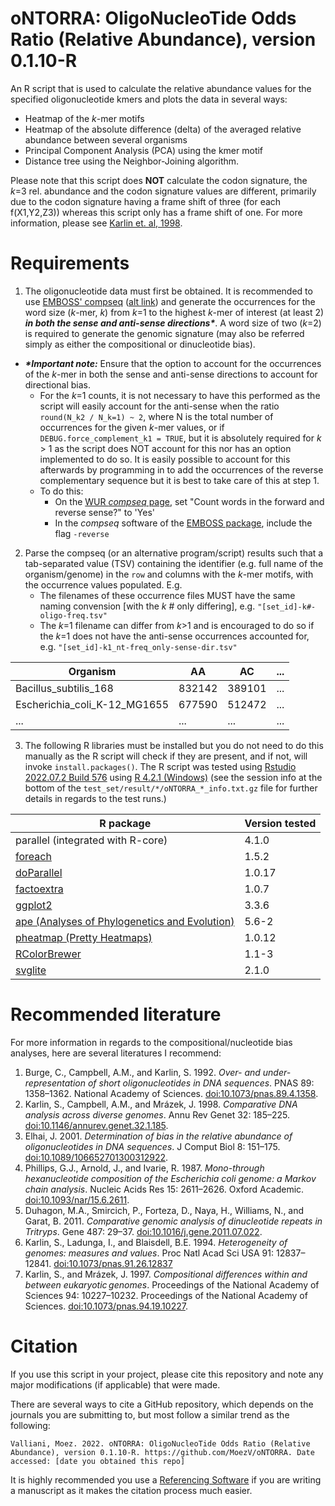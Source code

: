 # oNTORRA: OligoNucleoTide Odds Ratio (Relative Abundance), version 0.1.10-R
An R script that is used to calculate the relative abundance values for the specified oligonucleotide kmers and plots the data in several ways:
- Heatmap of the _k_-mer motifs
- Heatmap of the absolute difference (delta) of the averaged relative abundance between several organisms
- Principal Component Analysis (PCA) using the kmer motif
- Distance tree using the Neighbor-Joining algorithm.

Please note that this script does __NOT__ calculate the codon signature, the _k_=3 rel. abundance and the codon signature values are different, primarily due to the codon signature having a frame shift of three (for each f(X1,Y2,Z3)) whereas this script only has a frame shift of one. For more information, please see [Karlin et. al, 1998](https://github.com/MoezV/oNTORRA/edit/main/README.md#recommended-literature).

# Requirements
1. The oligonucleotide data must first be obtained. It is recommended to use [EMBOSS' compseq](http://emboss.open-bio.org/) ([alt link](https://emboss.bioinformatics.nl/cgi-bin/emboss/compseq)) and generate the occurrences for the word size (_k_-mer, _k_) from _k_=1 to the highest _k_-mer of interest (at least 2) ___in both the sense and anti-sense directions*___. A word size of two (_k_=2) is required to generate the genomic signature (may also be referred simply as either the compositional or dinucleotide bias).
* ___*Important note:___ Ensure that the option to account for the occurrences of the _k_-mer in both the sense and anti-sense directions to account for directional bias. 
    * For the _k_=1 counts, it is not necessary to have this performed as the script will easily account for the anti-sense when the ratio `round(N_k2 / N_k=1) ~ 2`, where N is the total number of occurrences for the given _k_-mer values, or if `DEBUG.force_complement_k1 = TRUE`, but it is absolutely required for _k_ > 1 as the script does NOT account for this nor has an option implemented to do so. It is easily possible to account for this afterwards by programming in to add the occurrences of the  reverse complementary sequence but it is best to take care of this at step 1.
     * To do this:
         * On the [WUR _compseq_ page](https://emboss.bioinformatics.nl/cgi-bin/emboss/compseq), set "Count words in the forward and reverse sense?" to 'Yes'
         * In the _compseq_ software of the [EMBOSS package](ftp://emboss.open-bio.org/pub/EMBOSS/emboss-latest.tar.gz), include the flag ``-reverse``

2. Parse the compseq (or an alternative program/script) results such that a tab-separated value (TSV) containing the identifier (e.g. full name of the organism/genome) in the ``row`` and columns with the _k_-mer motifs, with the occurrence values populated. E.g.
    * The filenames of these occurrence files MUST have the same naming convension [with the _k_ # only differing], e.g. `"[set_id]-k#-oligo-freq.tsv"`
    * The _k_=1 filename can differ from _k_>1 and is encouraged to do so if the _k_=1 does not have the anti-sense occurrences accounted for, e.g. `"[set_id]-k1_nt-freq_only-sense-dir.tsv"`

Organism|AA|AC|...
--------|--|--|---
Bacillus_subtilis_168|832142|389101|...
Escherichia_coli_K-12_MG1655|677590|512472|...
...|...|...|...

3. The following R libraries must be installed but you do not need to do this manually as the R script will check if they are present, and if not, will invoke `install.packages()`. The R script was tested using [Rstudio 2022.07.2 Build 576](https://www.rstudio.com/products/rstudio/download/) using [R 4.2.1 (Windows)](https://cran.r-project.org/bin/windows/base/) (see the session info at the bottom of the ```test_set/result/*/oNTORRA_*_info.txt.gz``` file for further details in regards to the test runs.)

R package|Version tested
---------|--------------
parallel (integrated with R-core)|4.1.0
[foreach](https://cran.r-project.org/web/packages/foreach/index.html)|1.5.2
[doParallel](https://cran.r-project.org/web/packages/doParallel/index.html)|1.0.17
[factoextra](https://cran.r-project.org/web/packages/factoextra/index.html)|1.0.7
[ggplot2](https://cran.r-project.org/web/packages/ggplot2/index.html)|3.3.6
[ape (Analyses of Phylogenetics and Evolution)](https://cran.r-project.org/web/packages/ape/index.html)|5.6-2
[pheatmap (Pretty Heatmaps)](https://cran.r-project.org/web/packages/pheatmap/index.html)|1.0.12
[RColorBrewer](https://cran.r-project.org/web/packages/RColorBrewer/index.html)|1.1-3
[svglite](https://cran.r-project.org/web/packages/svglite/index.html)|2.1.0

# Recommended literature

For more information in regards to the compositional/nucleotide bias analyses, here are several literatures I recommend:
1. Burge, C., Campbell, A.M., and Karlin, S. 1992. _Over- and under-representation of short oligonucleotides in DNA sequences_. PNAS 89: 1358–1362. National Academy of Sciences. [doi:10.1073/pnas.89.4.1358](https://doi.org/10.1073/pnas.89.4.1358).
2. Karlin, S., Campbell, A.M., and Mrázek, J. 1998. _Comparative DNA analysis across diverse genomes_. Annu Rev Genet 32: 185–225. [doi:10.1146/annurev.genet.32.1.185](https://doi.org/10.1146/annurev.genet.32.1.185).
3. Elhai, J. 2001. _Determination of bias in the relative abundance of oligonucleotides in DNA sequences_. J Comput Biol 8: 151–175. [doi:10.1089/106652701300312922](https://doi.org/10.1089/106652701300312922).
4. Phillips, G.J., Arnold, J., and Ivarie, R. 1987. _Mono-through hexanucleotide composition of the Escherichia coli genome: a Markov chain analysis_. Nucleic Acids Res 15: 2611–2626. Oxford Academic. [doi:10.1093/nar/15.6.2611](https://doi.org/10.1093/nar/15.6.2611).
5. Duhagon, M.A., Smircich, P., Forteza, D., Naya, H., Williams, N., and Garat, B. 2011. _Comparative genomic analysis of dinucleotide repeats in Tritryps_. Gene 487: 29–37. [doi:10.1016/j.gene.2011.07.022](https://doi.org/10.1016/j.gene.2011.07.022).
6. Karlin, S., Ladunga, I., and Blaisdell, B.E. 1994. _Heterogeneity of genomes: measures and values_. Proc Natl Acad Sci USA 91: 12837–12841. [doi:10.1073/pnas.91.26.12837](https://doi.org/10.1073/pnas.91.26.12837)
7. Karlin, S., and Mrázek, J. 1997. _Compositional differences within and between eukaryotic genomes_. Proceedings of the National Academy of Sciences 94: 10227–10232. Proceedings of the National Academy of Sciences. [doi:10.1073/pnas.94.19.10227](https://doi.org/10.1073/pnas.94.19.10227).


# Citation
If you use this script in your project, please cite this repository and note any major modifications (if applicable) that were made.

There are several ways to cite a GitHub repository, which depends on the journals you are submitting to, but most follow a similar trend as the following:
```
Valliani, Moez. 2022. oNTORRA: OligoNucleoTide Odds Ratio (Relative Abundance), version 0.1.10-R. https://github.com/MoezV/oNTORRA. Date accessed: [date you obtained this repo]
```

It is highly recommended you use a [Referencing Software](https://en.wikipedia.org/wiki/Reference_software) if you are writing a manuscript as it makes the citation process much easier. 
